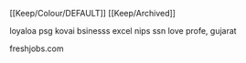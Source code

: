 [[Keep/Colour/DEFAULT]] [[Keep/Archived]] 

loyaloa
psg kovai
bsinesss excel
nips
ssn
love profe, gujarat



freshjobs.com


